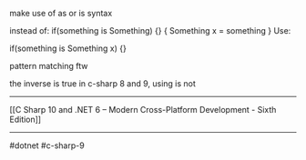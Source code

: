 make use of as or is syntax

instead of:
if(something is Something) {}
{
	Something x = something
}
Use:

if(something is Something x) {}

pattern matching ftw

the inverse is true in c-sharp 8 and 9, using is not

---
[[C Sharp 10 and .NET 6 – Modern Cross-Platform Development - Sixth Edition]]

---
#dotnet #c-sharp-9
